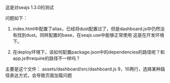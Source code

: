 这是对seajs 1.3.0的测试

问题如下：


1. index.html中配置了alias，已经将dust配置过了，但是dashboard.js中仍然没有找到dust。同样配置的base，在seajs.use中能够正常使用
这是在开发环境下。

2. 在deploy环境下，该如何配置package.json中的dependencies的路径呢？和app.js中require的路径不一样吗？


主要是这个文件：
assets/dashboard/src/dashboard.js 9，10两行，选择某种路径表达方式，会导致页面加载问题


